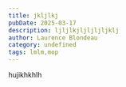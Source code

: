 ```yaml
---
title: jkljlkj
pubDate: 2025-03-17
description: ljljlkjljljljljklj
author: Laurence Blondeau
category: undefined
tags: lmlm,mop
---
```


hujikhkhlh
